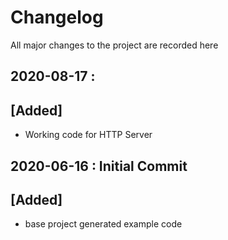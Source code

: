 # Changelog

All major changes to the project are recorded here

## 2020-08-17 :

## [Added]
- Working code for HTTP Server

## 2020-06-16 : Initial Commit

## [Added]

- base project generated example code
